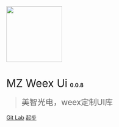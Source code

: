 <img src="https://img.alicdn.com/tfs/TB1kCs_er_I8KJjy1XaXXbsxpXa-419-495.png" width="146px">

# <span style="font-weight:400;">MZ Weex Ui</span> <span style="font-size:14px">0.0.8</span>

> <span style="line-height:1.8rem;font-weight:400;font-size:1.3rem">美智光电，weex定制UI库<span>

[Git Lab](http://git.midea.com/MideaIntelligentLighting/FrontEnd/common/mz-weex-ui.git)
[起步](cn/)
